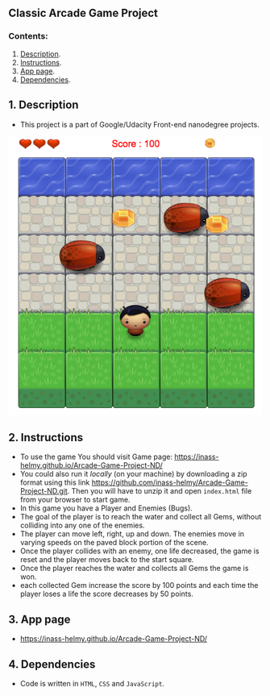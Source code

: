 ## Classic Arcade Game Project

### Contents:
1. [Description](#1-description).
2. [Instructions](#2-instructions).
3. [App page](#3-app-page).
4. [Dependencies](#4-dependencies).

## 1. Description
- This project is a part of Google/Udacity Front-end nanodegree projects.

![snippet](images/game-snippet.png)

## 2. Instructions
- To use the game You should visit Game page: https://inass-helmy.github.io/Arcade-Game-Project-ND/
- You could also run it _locally_ (on your machine) by downloading a zip format using this link https://github.com/inass-helmy/Arcade-Game-Project-ND.git. Then you will have to unzip it and open `index.html` file from your browser to start game.
- In this game you have a Player and Enemies (Bugs).
- The goal of the player is to reach the water and collect all Gems, without colliding into any one of the enemies.
- The player can move left, right, up and down. The enemies move in varying speeds on the paved block portion of the scene.
- Once the player collides with an enemy, one life decreased, the game is reset and the player moves back to the start square.
- Once the player reaches the water and collects all Gems the game is won.
- each collected Gem increase the score by 100 points and each time the player loses a life the score decreases by 50 points.

## 3. App page
- https://inass-helmy.github.io/Arcade-Game-Project-ND/

## 4. Dependencies
- Code is written in `HTML`, `CSS` and `JavaScript`.
